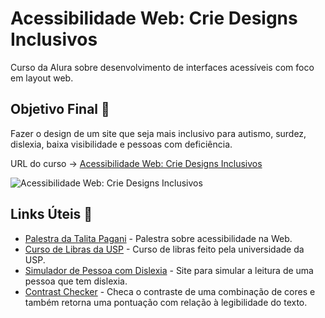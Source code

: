 # Acessibilidade Web: Crie Designs Inclusivos

Curso da Alura sobre desenvolvimento de interfaces acessíveis com foco em layout web.

## Objetivo Final &#x1F3AF;

Fazer o design de um site que seja mais inclusivo para autismo, surdez, dislexia, baixa visibilidade e pessoas com deficiência.

URL do curso -> [Acessibilidade Web: Crie Designs Inclusivos](https://cursos.alura.com.br/course/acessibilidade-web-design-inclusivos)

![Acessibilidade Web: Crie Designs Inclusivos](https://www.alura.com.br/assets/api/share/curso-acessibilidade-web-design-inclusivos.png)

## Links Úteis &#x1F517;
* [Palestra da Talita Pagani](https://www.youtube.com/watch?v=4URTZHk6tz0) - Palestra sobre acessibilidade na Web.
* [Curso de Libras da USP](https://eaulas.usp.br/portal/video.action?idItem=6540) - Curso de libras feito pela universidade da USP.
* [Simulador de Pessoa com Dislexia](http://data.qz.com/2016/dyslexia/) - Site para simular a leitura de uma pessoa que tem dislexia.
* [Contrast Checker](https://contrastchecker.com/) - Checa o contraste de uma combinação de cores e também retorna uma pontuação com relação à legibilidade do texto.